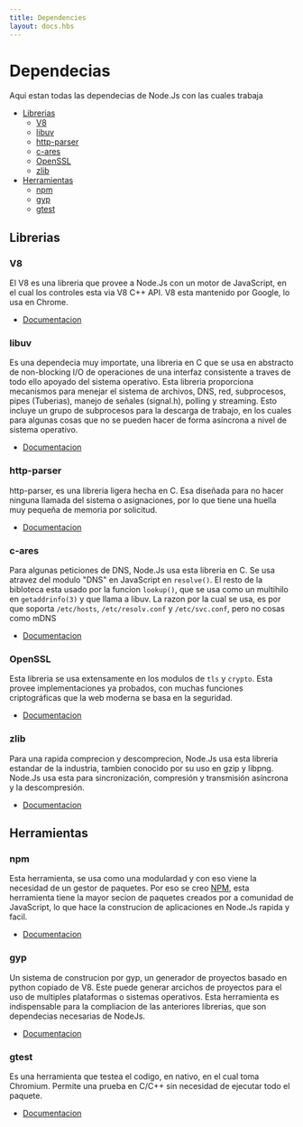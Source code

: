 ```yaml
---
title: Dependencies
layout: docs.hbs
---
```


# Dependecias

Aqui estan todas las dependecias de Node.Js con las cuales trabaja

- [Librerias](#Librerias)
  - [V8](#V8)
  - [libuv](#libuv)
  - [http-parser](#http-parser)
  - [c-ares](#c-ares)
  - [OpenSSL](#OpenSSL)
  - [zlib](#zlib)
- [Herramientas](#Herramientas)
  - [npm](#npm)
  - [gyp](#gyp)
  - [gtest](#gtest)

## Librerias

### V8

El V8 es una libreria que provee a Node.Js con un motor de JavaScript, en el cual los controles esta via V8 C++ API. V8 esta mantenido por Google, lo usa en Chrome.

- [Documentacion](https://v8docs.nodesource.com/)

### libuv

Es  una dependecia muy importate, una libreria en C que se usa en abstracto de non-blocking I/O de operaciones de una interfaz consistente a traves de todo ello apoyado del sistema operativo. Esta libreria proporciona mecanismos para menejar el sistema de archivos, DNS, red, subprocesos, pipes (Tuberias), manejo de señales (signal.h), polling y streaming. Esto incluye un grupo de subprocesos para la descarga de trabajo, en los cuales para algunas cosas que no se pueden hacer de forma asíncrona a nivel de sistema operativo.

- [Documentacion](http://docs.libuv.org/)

### http-parser

http-parser, es una libreria ligera hecha en C. Esa diseñada para no hacer ninguna llamada del sistema o asignaciones, por lo que tiene una huella muy pequeña de memoria por solicitud.

- [Documentacion](https://github.com/joyent/http-parser/)

### c-ares

Para algunas peticiones de DNS, Node.Js usa esta libreria en C. Se usa atravez del modulo "DNS" en JavaScript en `resolve()`. El resto de la bibloteca esta usado por la funcion `lookup()`, que se usa como un multihilo en `getaddrinfo(3)` y que llama a libuv. La razon por la cual se usa, es por que soporta `/etc/hosts`, `/etc/resolv.conf` y `/etc/svc.conf`, pero no cosas como mDNS

- [Documentacion](http://c-ares.haxx.se/docs.html)

### OpenSSL

Esta libreria se usa extensamente en los modulos de `tls` y `crypto`. Esta provee implementaciones ya probados, con muchas funciones criptográficas que la web moderna se basa en la seguridad.

- [Documentacion](https://www.openssl.org/docs/)

### zlib

Para una rapida comprecion y descomprecion, Node.Js usa esta libreria estandar de la industria, tambien conocido por su uso en gzip y libpng. Node.Js usa esta para sincronización, compresión y transmisión asíncrona y la descompresión.

- [Documentacion](http://www.zlib.net/manual.html)

## Herramientas

### npm

Esta herramienta, se usa como una modulardad y con eso viene la necesidad de un gestor de paquetes. Por eso se creo [NPM](http://npmjs.com), esta herramienta tiene la mayor secion de paquetes creados por a comunidad de JavaScript, lo que hace la construcion de aplicaciones en Node.Js rapida y facil.

- [Documentacion](https://docs.npmjs.com/)

### gyp

Un sistema de construcion por gyp, un generador de proyectos basado en python copiado de V8. Este puede generar arcichos de proyectos para el uso de multiples plataformas o sistemas operativos. Esta herramienta es indispensable para la compliacion de las anteriores librerias, que son dependecias necesarias de NodeJs.

- [Documentacion](https://chromium.googlesource.com/external/gyp/+/master/docs/UserDocumentation.md)

### gtest

Es una herramienta que testea el codigo, en nativo, en el cual toma Chromium. Permite una prueba en C/C++ sin necesidad de ejecutar todo el paquete.

- [Documentacion](https://code.google.com/p/googletest/wiki/V1_7_Documentation)
